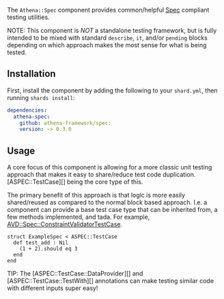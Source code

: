 The `Athena::Spec` component provides common/helpful [Spec](https://crystal-lang.org/api/Spec.html) compliant testing utilities.

NOTE: This component is _NOT_ a standalone testing framework, but is fully intended to be mixed with standard `describe`, `it`, and/or `pending` blocks depending on which approach makes the most sense for what is being tested.

## Installation

First, install the component by adding the following to your `shard.yml`, then running `shards install`:

```yaml
dependencies:
  athena-spec:
    github: athena-framework/spec:
    version: ~> 0.3.0
```

## Usage

A core focus of this component is allowing for a more classic unit testing approach that makes it easy to share/reduce test code duplication.
[ASPEC::TestCase][] being the core type of this.

The primary benefit of this approach is that logic is more easily shared/reused as compared to the normal block based approach.
I.e. a component can provide a base test case type that can be inherited from, a few methods implemented, and tada.
For example, [AVD::Spec::ConstraintValidatorTestCase](/Validator/Spec/ConstraintValidatorTestCase).

```crystal
struct ExampleSpec < ASPEC::TestCase
  def test_add : Nil
    (1 + 2).should eq 3
  end
end
```

TIP: The [ASPEC::TestCase::DataProvider][] and [ASPEC::TestCase::TestWith][] annotations can make testing similar code with different inputs super easy!
